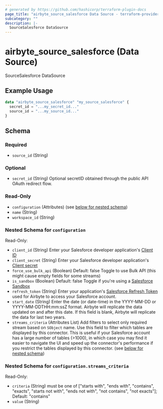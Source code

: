 ```yaml
---
# generated by https://github.com/hashicorp/terraform-plugin-docs
page_title: "airbyte_source_salesforce Data Source - terraform-provider-airbyte"
subcategory: ""
description: |-
  SourceSalesforce DataSource
---
```


# airbyte_source_salesforce (Data Source)

SourceSalesforce DataSource

## Example Usage

```terraform
data "airbyte_source_salesforce" "my_source_salesforce" {
  secret_id = "...my_secret_id..."
  source_id = "...my_source_id..."
}
```

<!-- schema generated by tfplugindocs -->
## Schema

### Required

- `source_id` (String)

### Optional

- `secret_id` (String) Optional secretID obtained through the public API OAuth redirect flow.

### Read-Only

- `configuration` (Attributes) (see [below for nested schema](#nestedatt--configuration))
- `name` (String)
- `workspace_id` (String)

<a id="nestedatt--configuration"></a>
### Nested Schema for `configuration`

Read-Only:

- `client_id` (String) Enter your Salesforce developer application's <a href="https://developer.salesforce.com/forums/?id=9062I000000DLgbQAG">Client ID</a>
- `client_secret` (String) Enter your Salesforce developer application's <a href="https://developer.salesforce.com/forums/?id=9062I000000DLgbQAG">Client secret</a>
- `force_use_bulk_api` (Boolean) Default: false
Toggle to use Bulk API (this might cause empty fields for some streams)
- `is_sandbox` (Boolean) Default: false
Toggle if you're using a <a href="https://help.salesforce.com/s/articleView?id=sf.deploy_sandboxes_parent.htm&type=5">Salesforce Sandbox</a>
- `refresh_token` (String) Enter your application's <a href="https://developer.salesforce.com/docs/atlas.en-us.mobile_sdk.meta/mobile_sdk/oauth_refresh_token_flow.htm">Salesforce Refresh Token</a> used for Airbyte to access your Salesforce account.
- `start_date` (String) Enter the date (or date-time) in the YYYY-MM-DD or YYYY-MM-DDTHH:mm:ssZ format. Airbyte will replicate the data updated on and after this date. If this field is blank, Airbyte will replicate the data for last two years.
- `streams_criteria` (Attributes List) Add filters to select only required stream based on `SObject` name. Use this field to filter which tables are displayed by this connector. This is useful if your Salesforce account has a large number of tables (>1000), in which case you may find it easier to navigate the UI and speed up the connector's performance if you restrict the tables displayed by this connector. (see [below for nested schema](#nestedatt--configuration--streams_criteria))

<a id="nestedatt--configuration--streams_criteria"></a>
### Nested Schema for `configuration.streams_criteria`

Read-Only:

- `criteria` (String) must be one of ["starts with", "ends with", "contains", "exacts", "starts not with", "ends not with", "not contains", "not exacts"]; Default: "contains"
- `value` (String)



